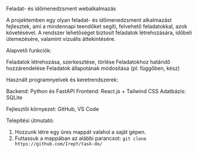 Feladat- és időmenedzsment webalkalmazás

A projektemben egy olyan feladat- és időmenedzsment alkalmazást fejlesztek, ami a mindennapi teendőket segíti, felvehető feladatokkal, azok követésével. A rendszer lehetőséget biztosít feladatok létrehozására, időbeli ütemezésére, valamint vizuális áttekintésére.

Alapvető funkciók:

Feladatok létrehozása, szerkesztése, törlése
Feladatokhoz határidő hozzárendelése
Feladatok állapotának módosítása (pl: függőben, kész)

Használt programnyelvek és keretrendszerek:

Backend: Python és FastAPI
Frontend: React.js + Tailwind CSS
Adatbázis: SQLite 

Fejlesztői környezet: GitHub, VS Code

Telepítési útmutató:

1. Hozzunk létre egy üres mappát valahol a saját gépen.
2. Futtassuk a mappában az alábbi parancsot:
   ```git clone https://github.com/IrepY/task-do/```
